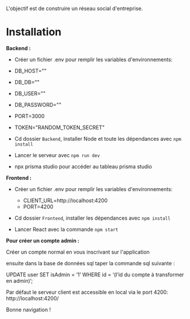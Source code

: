 L'objectif est de construire un réseau social d'entreprise.

# Installation

**Backend :**
- Créer un fichier .env pour remplir les variables d'environnements:
 - DB_HOST=""
 - DB_DB=""
 - DB_USER=""
 - DB_PASSWORD=""
 - PORT=3000
 - TOKEN="RANDOM_TOKEN_SECRET"

- Cd dossier `Backend`, installer Node et toute les dépendances avec `npm install`
- Lancer le serveur avec `npm run dev`
- npx prisma studio pour accéder au tableau prisma studio 


**Frontend :**
- Créer un fichier .env pour remplir les variables d'environnements:
  - CLIENT_URL=http://localhost:4200
  - PORT=4200

- Cd dossier `Frontend`, installer les dépendances avec `npm install`
- Lancer React avec la commande `npm start`

**Pour créer un compte admin :**

Créer un compte normal en vous inscrivant sur l'application

ensuite dans la base de données sql taper la commande sql suivante :

UPDATE user SET isAdmin = ‘1’ WHERE id = ‘(l’id du compte à transformer en admin)’;

Par défaut le serveur client est accessible en local via le port 4200: http://localhost:4200/

Bonne navigation !
